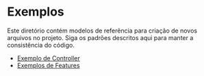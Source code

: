 # Exemplos

Este diretório contém modelos de referência para criação de novos arquivos no projeto.
Siga os padrões descritos aqui para manter a consistência do código.

 - [Exemplo de Controller](Controllers/{NomeFeature}Controller.md)
 - [Exemplos de Features](Features/README.md)
